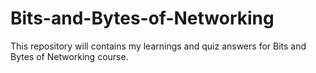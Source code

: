 # Bits-and-Bytes-of-Networking
This repository will contains my learnings and quiz answers for Bits and Bytes of Networking course.
